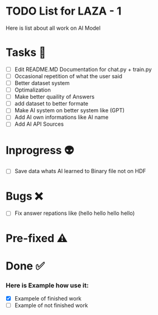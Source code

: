 # TODO List for LAZA - 1
Here is list about all work on AI Model

# Tasks 👋

- [ ]  Edit README.MD Documentation for chat.py + train.py
- [ ]  Occasional repetition of what the user said
- [ ]  Better dataset system
- [ ]  Optimalization
- [ ]  Make better quaility of Answers
- [ ]  add dataset to better formate
- [ ]  Make AI system on better system like (GPT)
- [ ]  Add AI own informations like AI name
- [ ]  Add AI API Sources

# Inprogress 👽

- [ ]  Save data whats AI learned to Binary file not on HDF

# Bugs ❌

- [ ]  Fix answer repations like (hello hello hello hello)

# Pre-fixed ⚠️

# Done ✅


### Here is Example how use it:
- [X]  Exampele of finished work
- [ ]  Example of not finished work